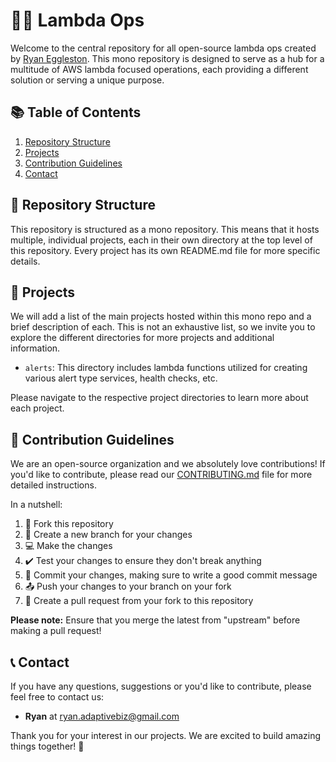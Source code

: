 # 👨‍💻 Lambda Ops

Welcome to the central repository for all open-source lambda ops created by [Ryan Eggleston](https://github.com/ryaneggz). This mono repository is designed to serve as a hub for a multitude of AWS lambda focused operations, each providing a different solution or serving a unique purpose.

## 📚 Table of Contents

1. [Repository Structure](#-repository-structure)
2. [Projects](#-projects)
3. [Contribution Guidelines](#-contribution-guidelines)
4. [Contact](#-contact)

## 📂 Repository Structure

This repository is structured as a mono repository. This means that it hosts multiple, individual projects, each in their own directory at the top level of this repository. Every project has its own README.md file for more specific details.

## 📌 Projects

We will add a list of the main projects hosted within this mono repo and a brief description of each. This is not an exhaustive list, so we invite you to explore the different directories for more projects and additional information.

- `alerts`: This directory includes lambda functions utilized for creating various alert type services, health checks, etc.

Please navigate to the respective project directories to learn more about each project.

## 👥 Contribution Guidelines

We are an open-source organization and we absolutely love contributions! If you'd like to contribute, please read our [CONTRIBUTING.md](./CONTRIBUTING.md) file for more detailed instructions.

In a nutshell:

1. 🍴 Fork this repository
2. 🌳 Create a new branch for your changes
3. 💻 Make the changes
4. ✔️ Test your changes to ensure they don't break anything
5. 💬 Commit your changes, making sure to write a good commit message
6. 📤 Push your changes to your branch on your fork
7. 📩 Create a pull request from your fork to this repository

**Please note:** Ensure that you merge the latest from "upstream" before making a pull request!

## 📞 Contact

If you have any questions, suggestions or you'd like to contribute, please feel free to contact us:

- **Ryan** at [ryan.adaptivebiz@gmail.com](mailto:ryan.adaptivebiz@gmail.com)

Thank you for your interest in our projects. We are excited to build amazing things together! 🎉
